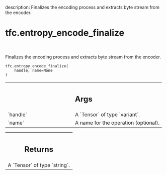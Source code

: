 description: Finalizes the encoding process and extracts byte stream from the encoder.

<div itemscope itemtype="http://developers.google.com/ReferenceObject">
<meta itemprop="name" content="tfc.entropy_encode_finalize" />
<meta itemprop="path" content="Stable" />
</div>

# tfc.entropy_encode_finalize

<!-- Insert buttons and diff -->

<table class="tfo-notebook-buttons tfo-api nocontent" align="left">

</table>



Finalizes the encoding process and extracts byte stream from the encoder.

<pre class="devsite-click-to-copy prettyprint lang-py tfo-signature-link">
<code>tfc.entropy_encode_finalize(
    handle, name=None
)
</code></pre>



<!-- Placeholder for "Used in" -->


<!-- Tabular view -->
 <table class="responsive fixed orange">
<colgroup><col width="214px"><col></colgroup>
<tr><th colspan="2"><h2 class="add-link">Args</h2></th></tr>

<tr>
<td>
`handle`
</td>
<td>
A `Tensor` of type `variant`.
</td>
</tr><tr>
<td>
`name`
</td>
<td>
A name for the operation (optional).
</td>
</tr>
</table>



<!-- Tabular view -->
 <table class="responsive fixed orange">
<colgroup><col width="214px"><col></colgroup>
<tr><th colspan="2"><h2 class="add-link">Returns</h2></th></tr>
<tr class="alt">
<td colspan="2">
A `Tensor` of type `string`.
</td>
</tr>

</table>

